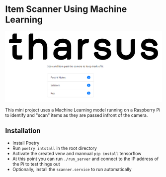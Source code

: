 # Item Scanner Using Machine Learning

![Scanner front page](scanner.png "Scanner front page")

This mini project uses a Machine Learning model running on a Raspberry Pi to
identify and "scan" items as they are passed infront of the camera.

## Installation
- Install Poetry
- Run `poetry intstall` in the root directory
- Activate the created venv and mannual `pip install` tensorflow
- At this point you can run `./run_server` and connect to the IP address of the Pi to test things out
- Optionally, install the `scanner.service` to run automatically